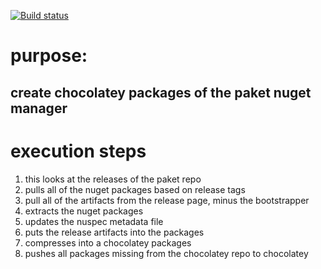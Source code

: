 [![Build status](https://ci.appveyor.com/api/projects/status/2xgqtr4xtio1x1ft/branch/master?svg=true)](https://ci.appveyor.com/project/johnypony3/paket-choco/branch/master)

# purpose:

## create chocolatey packages of the paket nuget manager

# execution steps

1. this looks at the releases of the paket repo
2. pulls all of the nuget packages based on release tags
3. pull all of the artifacts from the release page, minus the bootstrapper
4. extracts the nuget packages
5. updates the nuspec metadata file
6. puts the release artifacts into the packages
7. compresses into a chocolatey packages
8. pushes all packages missing from the chocolatey repo to chocolatey
